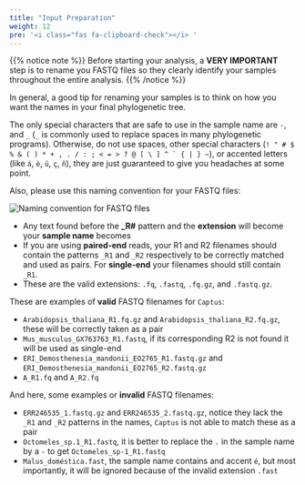```yaml
---
title: "Input Preparation"
weight: 12
pre: '<i class="fas fa-clipboard-check"></i> '
---
```


{{% notice note %}}
Before starting your analysis, a <i class="fas fa-exclamation-triangle"></i> **VERY IMPORTANT** step is to rename you FASTQ files so they clearly identify your samples throughout the entire analysis.
{{% /notice %}}

In general, a good tip for renaming your samples is to think on how you want the names in your final phylogenetic tree.

The only special characters that are safe to use in the sample name are `-`, and `_` (`_` is commonly used to replace spaces in many phylogenetic programs). Otherwise, do not use spaces, other special characters (``! " # $ % & ( ) * + , . / : ; < = > ? @ [ \ ] ^ ` { | } ~``), or accented letters (like `á`, `è`, `ü`, `ç`, `ñ`), they are just guaranteed to give you headaches at some point.

Also, please use this naming convention for your FASTQ files:

![Naming convention for FASTQ files](/images/fastq.png?width=600)

- Any text found before the **_R#** pattern and the **extension** will become your **sample name** becomes 
- If you are using **paired-end** reads, your R1 and R2 filenames should contain the patterns `_R1` and `_R2` respectively to be correctly matched and used as pairs. For **single-end** your filenames should still contain `_R1`.
- These are the valid extensions: `.fq`, `.fastq`, `.fq.gz`, and `.fastq.gz`.




These are examples of **valid** FASTQ filenames for `Captus`:

- `Arabidopsis_thaliana_R1.fq.gz` and `Arabidopsis_thaliana_R2.fq.gz`, these will be correctly taken as a pair
- `Mus_musculus_GX763763_R1.fastq`, if its corresponding R2 is not found it will be used as single-end
- `ERI_Demosthenesia_mandonii_EO2765_R1.fastq.gz` and `ERI_Demosthenesia_mandonii_EO2765_R2.fastq.gz`
- `A_R1.fq` and `A_R2.fq`

And here, some examples or **invalid** FASTQ filenames:

- `ERR246535_1.fastq.gz` and `ERR246535_2.fastq.gz`, notice they lack the `_R1` and `_R2` patterns in the names, `Captus` is not able to match these as a pair
- `Octomeles_sp.1_R1.fastq`, it is better to replace the `.` in the sample name by a `-` to get `Octomeles_sp-1_R1.fastq`
- `Malus_doméstica.fast`, the sample name contains and accent `é`, but most importantly, it will be ignored because of the invalid extension `.fast`
